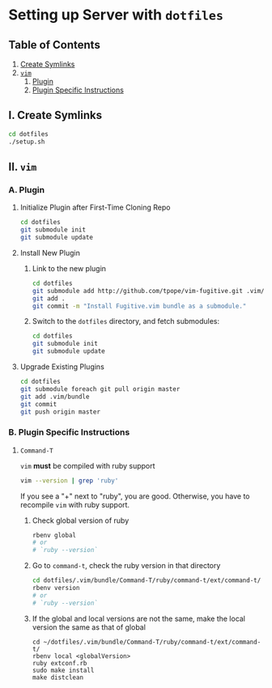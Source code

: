 # Setting up Server with `dotfiles`

## Table of Contents

1. [Create Symlinks](#i-create-symlinkes)
2. [`vim`](#ii-vim)
    1. [Plugin](#a-plugin)
    2. [Plugin Specific Instructions](#b-plugin-specific-instructions)

## I. Create Symlinks

```sh
cd dotfiles
./setup.sh
```

## II. `vim`

### A. Plugin

1. Initialize Plugin after First-Time Cloning Repo

    ```sh
    cd dotfiles
    git submodule init
    git submodule update
    ```

2. Install New Plugin

    1. Link to the new plugin

        ```sh
        cd dotfiles
        git submodule add http://github.com/tpope/vim-fugitive.git .vim/bundle/fugitive
        git add .
        git commit -m "Install Fugitive.vim bundle as a submodule."
        ```

    2.  Switch to the `dotfiles` directory, and fetch submodules:

        ```sh
        cd dotfiles
        git submodule init
        git submodule update
        ```

3. Upgrade Existing Plugins

    ```sh
    cd dotfiles
    git submodule foreach git pull origin master
    git add .vim/bundle
    git commit
    git push origin master
    ```

### B. Plugin Specific Instructions

1. `Command-T`

    `vim` **must** be compiled with ruby support

    ```sh
    vim --version | grep 'ruby'
    ```

    If you see a "+" next to "ruby", you are good. Otherwise, you have to
    recompile `vim` with ruby support.

    1. Check global version of ruby

        ```sh
        rbenv global
        # or
        # `ruby --version`
        ```

    2. Go to `command-t`, check the ruby version in that directory

        ```sh
        cd dotfiles/.vim/bundle/Command-T/ruby/command-t/ext/command-t/
        rbenv version
        # or
        # `ruby --version`
        ```

    3. If the global and local versions are not the same, make the local version
        the same as that of global

        ```
        cd ~/dotfiles/.vim/bundle/Command-T/ruby/command-t/ext/command-t/
        rbenv local <globalVersion>
        ruby extconf.rb
        sudo make install
        make distclean
        ```

